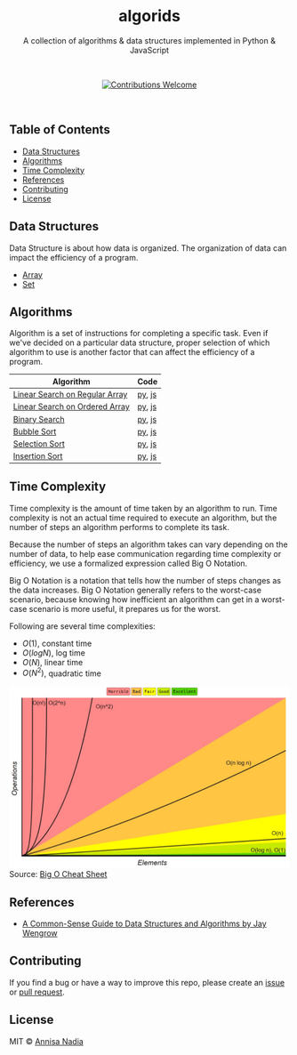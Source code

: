 <div align="center">
  <br>
  <h1>algorids</h1>
  <p>A collection of algorithms & data structures implemented in Python & JavaScript</p>
  <br>
  <p align="center">
    <a href="https://github.com/nadiannis/algorids/issues"><img alt="Contributions Welcome" src="https://img.shields.io/badge/contributions-welcome-blue.svg?style=flat"></a>
  </p>
  <br>
</div>

## Table of Contents

- [Data Structures](#data-structures)
- [Algorithms](#algorithms)
- [Time Complexity](#time-complexity)
- [References](#references)
- [Contributing](#contributing)
- [License](#license)

## Data Structures

Data Structure is about how data is organized. The organization of data can impact the efficiency of a program.

- [Array](https://github.com/nadiannis/algorids/tree/main/data-structures/array)
- [Set](https://github.com/nadiannis/algorids/tree/main/data-structures/set)

## Algorithms

Algorithm is a set of instructions for completing a specific task. Even if we've decided on a particular data structure, proper selection of which algorithm to use is another factor that can affect the efficiency of a program.

| Algorithm                                                                                                  | Code                                                                                                                                                                                                             |
| ---------------------------------------------------------------------------------------------------------- | ---------------------------------------------------------------------------------------------------------------------------------------------------------------------------------------------------------------- |
| [Linear Search on Regular Array](https://github.com/nadiannis/algorids/tree/main/algorithms/linear-search) | [py](https://github.com/nadiannis/algorids/blob/main/algorithms/linear-search/linear_search.py), [js](https://github.com/nadiannis/algorids/blob/main/algorithms/linear-search/linear_search.js)                 |
| [Linear Search on Ordered Array](https://github.com/nadiannis/algorids/tree/main/algorithms/linear-search) | [py](https://github.com/nadiannis/algorids/blob/main/algorithms/linear-search/linear_search_ordered.py), [js](https://github.com/nadiannis/algorids/blob/main/algorithms/linear-search/linear_search_ordered.js) |
| [Binary Search](https://github.com/nadiannis/algorids/tree/main/algorithms/binary-search)                  | [py](https://github.com/nadiannis/algorids/blob/main/algorithms/binary-search/binary_search.py), [js](https://github.com/nadiannis/algorids/blob/main/algorithms/binary-search/binary_search.js)                 |
| [Bubble Sort](https://github.com/nadiannis/algorids/tree/main/algorithms/bubble-sort)                      | [py](https://github.com/nadiannis/algorids/tree/main/algorithms/bubble-sort/bubble_sort.py), [js](https://github.com/nadiannis/algorids/tree/main/algorithms/bubble-sort/bubble_sort.js)                         |
| [Selection Sort](https://github.com/nadiannis/algorids/tree/main/algorithms/selection-sort)                | [py](https://github.com/nadiannis/algorids/tree/main/algorithms/selection-sort/selection_sort.py), [js](https://github.com/nadiannis/algorids/tree/main/algorithms/selection-sort/selection_sort.js)             |
| [Insertion Sort](https://github.com/nadiannis/algorids/tree/main/algorithms/insertion-sort)                | [py](https://github.com/nadiannis/algorids/tree/main/algorithms/insertion-sort/insertion_sort.py), [js](https://github.com/nadiannis/algorids/tree/main/algorithms/insertion-sort/insertion_sort.js)             |

## Time Complexity

Time complexity is the amount of time taken by an algorithm to run. Time complexity is not an actual time required to execute an algorithm, but the number of steps an algorithm performs to complete its task.

Because the number of steps an algorithm takes can vary depending on the number of data, to help ease communication regarding time complexity or efficiency, we use a formalized expression called Big O Notation.

Big O Notation is a notation that tells how the number of steps changes as the data increases. Big O Notation generally refers to the worst-case scenario, because knowing how inefficient an algorithm can get in a worst-case scenario is more useful, it prepares us for the worst.

Following are several time complexities:

- $O(1)$, constant time
- $O(log N)$, log time
- $O(N)$, linear time
- $O(N^2)$, quadratic time

![Big O Graphs](./img/big-o-graph.jpg)
Source: [Big O Cheat Sheet](https://www.bigocheatsheet.com)

## References

- [A Common-Sense Guide to Data Structures and Algorithms by Jay Wengrow](https://www.amazon.com/Common-Sense-Guide-Structures-Algorithms-Second/dp/1680507222)

## Contributing

If you find a bug or have a way to improve this repo, please create an [issue](https://github.com/nadiannis/algorids/issues) or [pull request](https://github.com/nadiannis/algorids/pulls).

## License

MIT © [Annisa Nadia](https://github.com/nadiannis)
